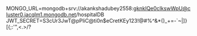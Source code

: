 MONGO_URL=mongodb+srv://akankshadubey2558:gknklQe0cIkswWpU@cluster0.jacqlm1.mongodb.net/hospitalDB
JWT_SECRET=S3cUr3JwT@pPliC@ti0n$eCretKEy123!@#%^&*()_+=-`~|]}[{;:'",<.>/?
